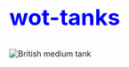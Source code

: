 <style>

  .blue-text {
    color: blue;
  }
  
    h2 {
  font-size: 40px;
}
  
  
  .smaller-image { 
    width：500px; 
  }
  
  
  
  
  
  
  
  
  

</style>

<h2 class="blue-text"> wot-tanks</h2>

<img src="https://static-ptl-us.gcdn.co/dcont/fb/image/ontrack_header_684x280.png" alt="British medium tank " class=smaller-image >

